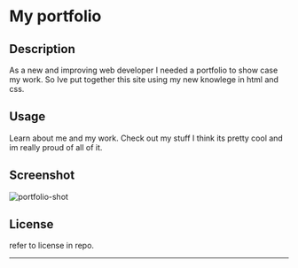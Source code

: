 # My portfolio



## Description

As a new and improving web developer I needed a portfolio to show case my work. So Ive put together this site using my new knowlege in html and css.


## Usage

Learn about me and my work. Check out my stuff I think its pretty cool and im really proud of all of it.

## Screenshot

![portfolio-shot](https://github.com/Ownerman123/My-portfolio/assets/156541621/7dedc023-52dd-49b8-8ced-1d11ae69f9c2)

## License

refer to license in repo.

---
